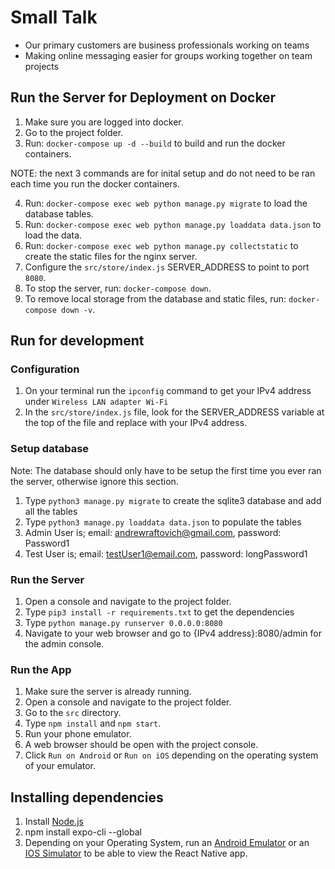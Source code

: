 # Small Talk

- Our primary customers are business professionals working on teams
- Making online messaging easier for groups working together on team projects

## Run the Server for Deployment on Docker

1. Make sure you are logged into docker.
2. Go to the project folder.
3. Run: `docker-compose up -d --build` to build and run the docker containers.

NOTE: the next 3 commands are for inital setup and do not need to be ran each time you run the docker containers.

4. Run: `docker-compose exec web python manage.py migrate` to load the database tables.
5. Run: `docker-compose exec web python manage.py loaddata data.json` to load the data.
6. Run: `docker-compose exec web python manage.py collectstatic` to create the static files for the nginx server.
7. Configure the `src/store/index.js` SERVER_ADDRESS to point to port `8080`.
8. To stop the server, run: `docker-compose down`.
9. To remove local storage from the database and static files, run: `docker-compose down -v`.

## Run for development

### Configuration

1. On your terminal run the `ipconfig` command to get your IPv4 address under `Wireless LAN adapter Wi-Fi`
2. In the `src/store/index.js` file, look for the SERVER_ADDRESS variable at the top of the file and replace with your IPv4 address.

### Setup database

Note: The database should only have to be setup the first time you ever ran the server, otherwise ignore this section.

1. Type `python3 manage.py migrate` to create the sqlite3 database and add all the tables
2. Type `python3 manage.py loaddata data.json` to populate the tables
3. Admin User is; email: andrewraftovich@gmail.com, password: Password1
4. Test User is; email: testUser1@email.com, password: longPassword1

### Run the Server
1. Open a console and navigate to the project folder.
2. Type `pip3 install -r requirements.txt` to get the dependencies
3. Type `python manage.py runserver 0.0.0.0:8080`
4. Navigate to your web browser and go to {IPv4 address}:8080/admin for the admin console.

### Run the App
1. Make sure the server is already running.
2. Open a console and navigate to the project folder.
3. Go to the `src` directory.
4. Type `npm install` and `npm start`.
5. Run your phone emulator.
6. A web browser should be open with the project console.
7. Click `Run on Android` or `Run on iOS` depending on the operating system of your emulator.

## Installing dependencies

1. Install [Node.js](https://nodejs.org/en/download/)
2. npm install expo-cli --global
3. Depending on your Operating System, run an [Android Emulator](https://docs.expo.io/workflow/android-studio-emulator/) or an [IOS Simulator](https://docs.expo.io/workflow/ios-simulator/) to be able to view the React Native app.

